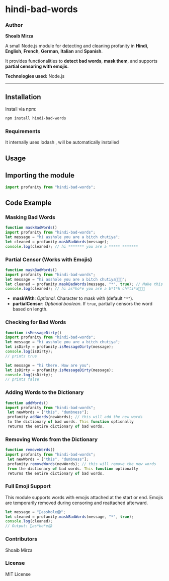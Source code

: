 # hindi-bad-words

### Author

**Shoaib Mirza**

A small Node.js module for detecting and cleaning profanity in **Hindi**, **English**, **French**, **German**, **Italian** and **Spanish**.

It provides functionalities to **detect bad words**, **mask them**, and supports **partial censoring with emojis**.

**Technologies used:** Node.js

---

## Installation

Install via npm:

```bash
npm install hindi-bad-words
```

### Requirements

It internally uses lodash , will be automatically installed

## Usage

## Importing the module

```javascript
import profanity from "hindi-bad-words";
```

## Code Example

### Masking Bad Words

```javascript
function maskBadWords()
import profanity from "hindi-bad-words";
let message = "hi asshole you are a bitch chutiya";
let cleaned = profanity.maskBadWords(message);
console.log(cleaned); // hi ******* you are a ***** *******
```

### Partial Censor (Works with Emojis)

```javascript
function maskBadWords()
import profanity from "hindi-bad-words";
let message = "hi asshole you are a bitch chutiya😤😱😱";
let cleaned = profanity.maskBadWords(message, "*", true); // Make this true and
console.log(cleaned); // hi as*ho*e you are a b*t*h ch*ti*a😤😱😱
```

- **maskWith**: _Optional_. Character to mask with (default `"*"`).
- **partialCensor**: _Optional boolean_. If `true`, partially censors the word based on length.

### Checking for Bad Words

```javascript
function isMessageDirty()
import profanity from "hindi-bad-words";
let message = "hi asshole you are a bitch chutiya";
let isDirty = profanity.isMessageDirty(message);
console.log(isDirty);
// prints true

let message = "hi there. How are you";
let isDirty = profanity.isMessageDirty(message);
console.log(isDirty);
// prints false
```

### Adding Words to the Dictionary

```javascript
function addWords()
import profanity from "hindi-bad-words";
 let newWords = ["this", "dumbness"];
 profanity.addWords(newWords); // this will add the new words
 to the dictionary of bad words. This function optionally
 returns the entire dictionary of bad words.
```

### Removing Words from the Dictionary

```javascript
function removeWords()
import profanity from "hindi-bad-words";
 let newWords = ["this", "dumbness"];
 profanity.removeWords(newWords); // this will remove the new words
 from the dictionary of bad words. This function optionally
 returns the entire dictionary of bad words.
```

### Full Emoji Support

This module supports words with emojis attached at the start or end. Emojis are temporarily removed during censoring and reattached afterward.

```javascript
let message = "😤asshole😱";
let cleaned = profanity.maskBadWords(message, "*", true);
console.log(cleaned);
// Output: 😤as*ho*e😱
```

### Contributors

Shoaib Mirza

### License

MIT License
